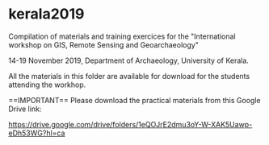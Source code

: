 # kerala2019

Compilation of materials and training exercices for the "International workshop on GIS, Remote Sensing and Geoarchaeology"

14-19 November 2019, Department of Archaeology, University of Kerala.

All the materials in this folder are available for download for the students attending the workhop.

==IMPORTANT==
Please download the practical materials from this Google Drive link: 

https://drive.google.com/drive/folders/1eQOJrE2dmu3oY-W-XAK5Uawp-eDh53WG?hl=ca
